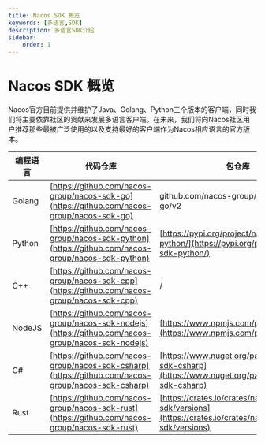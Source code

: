 ```yaml
---
title: Nacos SDK 概览
keywords: [多语言,SDK]
description: 多语言SDK介绍
sidebar:
    order: 1
---
```


# Nacos SDK 概览

Nacos官方目前提供并维护了Java、Golang、Python三个版本的客户端，同时我们将主要依靠社区的贡献来发展多语言客户端。在未来，我们将向Nacos社区用户推荐那些最被广泛使用的以及支持最好的客户端作为Nacos相应语言的官方版本。

|  编程语言   | 代码仓库  |  包仓库 |
|  ----  | ----  | ---- |
| Golang  | [https://github.com/nacos-group/nacos-sdk-go](https://github.com/nacos-group/nacos-sdk-go) | github.com/nacos-group/nacos-sdk-go/v2|
| Python  | [https://github.com/nacos-group/nacos-sdk-python](https://github.com/nacos-group/nacos-sdk-python) |[https://pypi.org/project/nacos-sdk-python/](https://pypi.org/project/nacos-sdk-python/)|
| C++ | [https://github.com/nacos-group/nacos-sdk-cpp](https://github.com/nacos-group/nacos-sdk-cpp)|/|
| NodeJS|[https://github.com/nacos-group/nacos-sdk-nodejs](https://github.com/nacos-group/nacos-sdk-nodejs)|[https://www.npmjs.com/package/nacos](https://www.npmjs.com/package/nacos)|
| C#| [https://github.com/nacos-group/nacos-sdk-csharp](https://github.com/nacos-group/nacos-sdk-csharp)|[https://www.nuget.org/packages/nacos-sdk-csharp](https://www.nuget.org/packages/nacos-sdk-csharp)|
|Rust|[https://github.com/nacos-group/nacos-sdk-rust](https://github.com/nacos-group/nacos-sdk-rust)|[https://crates.io/crates/nacos-sdk/versions](https://crates.io/crates/nacos-sdk/versions)
